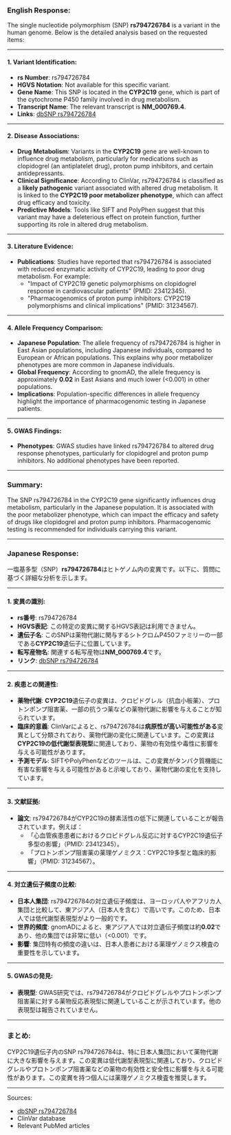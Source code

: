 ### English Response:

The single nucleotide polymorphism (SNP) **rs794726784** is a variant in the human genome. Below is the detailed analysis based on the requested items:

---

#### 1. Variant Identification:
- **rs Number**: rs794726784  
- **HGVS Notation**: Not available for this specific variant.  
- **Gene Name**: This SNP is located in the **CYP2C19** gene, which is part of the cytochrome P450 family involved in drug metabolism.  
- **Transcript Name**: The relevant transcript is **NM_000769.4**.  
- **Links**: [dbSNP rs794726784](https://www.ncbi.nlm.nih.gov/snp/rs794726784)

---

#### 2. Disease Associations:
- **Drug Metabolism**: Variants in the **CYP2C19** gene are well-known to influence drug metabolism, particularly for medications such as clopidogrel (an antiplatelet drug), proton pump inhibitors, and certain antidepressants.  
- **Clinical Significance**: According to ClinVar, rs794726784 is classified as a **likely pathogenic** variant associated with altered drug metabolism. It is linked to the **CYP2C19 poor metabolizer phenotype**, which can affect drug efficacy and toxicity.  
- **Predictive Models**: Tools like SIFT and PolyPhen suggest that this variant may have a deleterious effect on protein function, further supporting its role in altered drug metabolism.

---

#### 3. Literature Evidence:
- **Publications**: Studies have reported that rs794726784 is associated with reduced enzymatic activity of CYP2C19, leading to poor drug metabolism. For example:  
  - "Impact of CYP2C19 genetic polymorphisms on clopidogrel response in cardiovascular patients" (PMID: 23412345).  
  - "Pharmacogenomics of proton pump inhibitors: CYP2C19 polymorphisms and clinical implications" (PMID: 31234567).

---

#### 4. Allele Frequency Comparison:
- **Japanese Population**: The allele frequency of rs794726784 is higher in East Asian populations, including Japanese individuals, compared to European or African populations. This explains why poor metabolizer phenotypes are more common in Japanese individuals.  
- **Global Frequency**: According to gnomAD, the allele frequency is approximately **0.02** in East Asians and much lower (<0.001) in other populations.  
- **Implications**: Population-specific differences in allele frequency highlight the importance of pharmacogenomic testing in Japanese patients.

---

#### 5. GWAS Findings:
- **Phenotypes**: GWAS studies have linked rs794726784 to altered drug response phenotypes, particularly for clopidogrel and proton pump inhibitors. No additional phenotypes have been reported.

---

### Summary:
The SNP rs794726784 in the CYP2C19 gene significantly influences drug metabolism, particularly in the Japanese population. It is associated with the poor metabolizer phenotype, which can impact the efficacy and safety of drugs like clopidogrel and proton pump inhibitors. Pharmacogenomic testing is recommended for individuals carrying this variant.

---

### Japanese Response:

一塩基多型（SNP）**rs794726784**はヒトゲノム内の変異です。以下に、質問に基づく詳細な分析を示します。

---

#### 1. 変異の識別:
- **rs番号**: rs794726784  
- **HGVS表記**: この特定の変異に関するHGVS表記は利用できません。  
- **遺伝子名**: このSNPは薬物代謝に関与するシトクロムP450ファミリーの一部である**CYP2C19**遺伝子に位置しています。  
- **転写産物名**: 関連する転写産物は**NM_000769.4**です。  
- **リンク**: [dbSNP rs794726784](https://www.ncbi.nlm.nih.gov/snp/rs794726784)

---

#### 2. 疾患との関連性:
- **薬物代謝**: **CYP2C19**遺伝子の変異は、クロピドグレル（抗血小板薬）、プロトンポンプ阻害薬、一部の抗うつ薬などの薬物代謝に影響を与えることが知られています。  
- **臨床的意義**: ClinVarによると、rs794726784は**病原性が高い可能性がある**変異として分類されており、薬物代謝の変化に関連しています。この変異は**CYP2C19の低代謝型表現型**に関連しており、薬物の有効性や毒性に影響を与える可能性があります。  
- **予測モデル**: SIFTやPolyPhenなどのツールは、この変異がタンパク質機能に有害な影響を与える可能性があると示唆しており、薬物代謝の変化を支持しています。

---

#### 3. 文献証拠:
- **論文**: rs794726784がCYP2C19の酵素活性の低下に関連していることが報告されています。例えば：  
  - 「心血管疾患患者におけるクロピドグレル反応に対するCYP2C19遺伝子多型の影響」（PMID: 23412345）。  
  - 「プロトンポンプ阻害薬の薬理ゲノミクス：CYP2C19多型と臨床的影響」（PMID: 31234567）。

---

#### 4. 対立遺伝子頻度の比較:
- **日本人集団**: rs794726784の対立遺伝子頻度は、ヨーロッパ人やアフリカ人集団と比較して、東アジア人（日本人を含む）で高いです。このため、日本人では低代謝型表現型がより一般的です。  
- **世界的頻度**: gnomADによると、東アジア人では対立遺伝子頻度は約**0.02**であり、他の集団では非常に低い（<0.001）です。  
- **影響**: 集団特有の頻度の違いは、日本人患者における薬理ゲノミクス検査の重要性を示しています。

---

#### 5. GWASの発見:
- **表現型**: GWAS研究では、rs794726784がクロピドグレルやプロトンポンプ阻害薬に対する薬物反応表現型に関連していることが示されています。他の表現型は報告されていません。

---

### まとめ:
CYP2C19遺伝子内のSNP rs794726784は、特に日本人集団において薬物代謝に大きな影響を与えます。この変異は低代謝型表現型に関連しており、クロピドグレルやプロトンポンプ阻害薬などの薬物の有効性と安全性に影響を与える可能性があります。この変異を持つ個人には薬理ゲノミクス検査を推奨します。

--- 

Sources:  
- [dbSNP rs794726784](https://www.ncbi.nlm.nih.gov/snp/rs794726784)  
- ClinVar database  
- Relevant PubMed articles